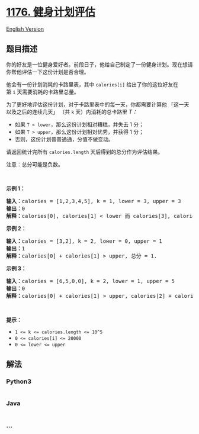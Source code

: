 # [1176. 健身计划评估](https://leetcode.cn/problems/diet-plan-performance)

[English Version](/solution/1100-1199/1176.Diet%20Plan%20Performance/README_EN.md)

## 题目描述

<!-- 这里写题目描述 -->

<p>你的好友是一位健身爱好者。前段日子，他给自己制定了一份健身计划。现在想请你帮他评估一下这份计划是否合理。</p>

<p>他会有一份计划消耗的卡路里表，其中&nbsp;<code>calories[i]</code>&nbsp;给出了你的这位好友在第&nbsp;<code>i</code>&nbsp;天需要消耗的卡路里总量。</p>

<p>为了更好地评估这份计划，对于卡路里表中的每一天，你都需要计算他 「这一天以及之后的连续几天」 （共&nbsp;<code>k</code> 天）内消耗的总卡路里 <em>T：</em></p>

<ul>
	<li>如果&nbsp;<code>T &lt; lower</code>，那么这份计划相对糟糕，并失去 1 分；&nbsp;</li>
	<li>如果 <code>T &gt; upper</code>，那么这份计划相对优秀，并获得 1 分；</li>
	<li>否则，这份计划普普通通，分值不做变动。</li>
</ul>

<p>请返回统计完所有&nbsp;<code>calories.length</code>&nbsp;天后得到的总分作为评估结果。</p>

<p>注意：总分可能是负数。</p>

<p>&nbsp;</p>

<p><strong>示例 1：</strong></p>

<pre><strong>输入：</strong>calories = [1,2,3,4,5], k = 1, lower = 3, upper = 3
<strong>输出：</strong>0
<strong>解释：</strong>calories[0], calories[1] &lt; lower 而 calories[3], calories[4] &gt; upper, 总分 = 0.</pre>

<p><strong>示例 2：</strong></p>

<pre><strong>输入：</strong>calories = [3,2], k = 2, lower = 0, upper = 1
<strong>输出：</strong>1
<strong>解释：</strong>calories[0] + calories[1] &gt; upper, 总分 = 1.
</pre>

<p><strong>示例 3：</strong></p>

<pre><strong>输入：</strong>calories = [6,5,0,0], k = 2, lower = 1, upper = 5
<strong>输出：</strong>0
<strong>解释：</strong>calories[0] + calories[1] &gt; upper, calories[2] + calories[3] &lt; lower, 总分 = 0.
</pre>

<p>&nbsp;</p>

<p><strong>提示：</strong></p>

<ul>
	<li><code>1 &lt;= k &lt;= calories.length &lt;= 10^5</code></li>
	<li><code>0 &lt;= calories[i] &lt;= 20000</code></li>
	<li><code>0 &lt;= lower &lt;= upper</code></li>
</ul>

## 解法

<!-- 这里可写通用的实现逻辑 -->

<!-- tabs:start -->

### **Python3**

<!-- 这里可写当前语言的特殊实现逻辑 -->

```python

```

### **Java**

<!-- 这里可写当前语言的特殊实现逻辑 -->

```java

```

### **...**

```

```

<!-- tabs:end -->
